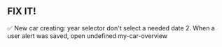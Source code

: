 ## FIX IT! ##
✅ New car creating: year selector don't select a needed date
2. When a user alert was saved, open undefined my-car-overview